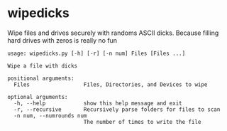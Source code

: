 # wipedicks
Wipe files and drives securely with randoms ASCII dicks. Because filling hard drives with zeros is really no fun

```
usage: wipedicks.py [-h] [-r] [-n num] Files [Files ...]

Wipe a file with dicks

positional arguments:
  Files                 Files, Directories, and Devices to wipe

optional arguments:
  -h, --help            show this help message and exit
  -r, --recursive       Recursively parse folders for files to scan
  -n num, --numrounds num
                        The number of times to write the file
```
